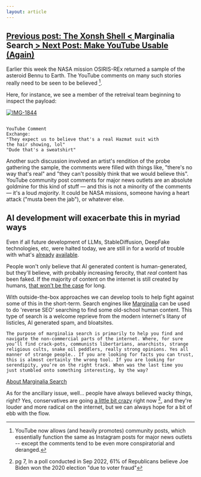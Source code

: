 ```yaml
---
layout: article
---
```


<h2>
<a class="prev" href="/articles/xpev"><span class="hide">Previous post: The Xonsh Shell</span>
        < </a>Marginalia Search<a class="next" href="/articles/useyt"> > <span class="hide">Next Post: Make YouTube Usable
              (Again)</span> </a>
</h2>

Earlier this week the NASA mission OSIRIS-REx returned a sample of the asteroid Bennu to Earth. The YouTube
comments on many such stories really need to be seen to be believed [^1].

Here, for instance, we see a member of the retreival team beginning to inspect the payload:
      
<a href='https://postimg.cc/75D3b1FL' target='_blank'><img src='https://i.postimg.cc/YCLbnb8Q/IMG-1844.jpg' border='0' alt='IMG-1844'></a>

<code style="font-style: italic font-size: small"><br>YouTube Comment Exchange:<br>"They expect us to believe that's a real Hazmat suit with the hair showing, lol"<br>"Dude that's a sweatshirt"</code><br>

Another such discussion involved an artist's rendition of the probe gathering the sample, the comments were filled with things like, "there's no way that's real" and "they can't possibly think that we would believe this". YouTube community post comments for major news outlets are an absolute goldmine for this kind of stuff — and this is not a minority of the comments — it's a loud *majority*. It could be NASA missions, someone having a heart attack ("musta been the jab"), or whatever else.
    
## AI development will exacerbate this in myriad ways

Even if all future development of LLMs, StableDiffusion, DeepFake technologies, etc, were halted today, we are still in for a world of trouble with what's [already](https://x.com/8teAPi/status/1706520893621784780?s=20) [available](https://x.com/PatrickJBlum/status/1706354581989626323).

People won't only believe that AI generated content is human-generated, but they'll believe, with probably increasing ferocity, that *real* content has been faked. If the majority of content on the internet is still created by humans, [that won't be the case](https://arstechnica.com/information-technology/2023/09/ai-generated-books-force-amazon-to-cap-ebook-publications-to-3-per-day/) for long.
      
With outside-the-box approaches we can develop tools to help fight against some of this in the short-term. Search engines like [Marginalia](https://www.marginalia.nu/marginalia-search/about/) can be used to do 'reverse SEO' searching to find some old-school human content. This type of search is a welcome reprieve from the modern internet's litany of listicles, AI generated spam, and bloatsites.

```
The purpose of marginalia search is primarily to help you find and navigate the non-commercial parts of the internet. Where, for sure you’ll find crack-pots, communists libertarians, anarchists, strange religious cults, snake oil peddlers, really strong opinions. Yes all manner of strange people.. If you are looking for facts you can trust, this is almost certainly the wrong tool. If you are looking for serendipity, you’re on the right track. When was the last time you just stumbled onto something interesting, by the way?
``` 

[About Marginalia Search](https://www.marginalia.nu/marginalia-search/about/)

As for the ancillary issue, well... people have always believed wacky things, right? Yes, conservatives are going [a little bit crazy](https://www.monmouth.edu/polling-institute/documents/monmouthpoll_us_092722.pdf/) right now [^2], and they're louder and more radical on the internet, but we can always hope for a bit of ebb with the flow.

[^1]: YouTube now allows (and heavily promotes) community posts, which essentially function the same as Instagram posts for major news outlets -- except the comments tend to be even more conspiratorial and deranged.
[^2]: pg 7, In a poll conducted in Sep 2022, 61% of Republicans believe Joe Biden won the 2020 election "due to voter fraud" 

<!-- 
<hr>
<p class="prefs" id="1">
  [1] - YouTube now allows (and heavily promotes) community posts, which
  essentially function the same as
  Instagram posts for major news outlets -- except the comments tend to be even more conspiratorial and
  deranged <a class="inline" href="/articles/marg#fn1ref">↩</a><br>
  [2] - <a id="2"  target="_blank" 
    href="https://www.monmouth.edu/polling-institute/documents/monmouthpoll_us_092722.pdf/">pg 7, In a poll conducted in
    Sep 2022, 61% of Republicans believe Joe Biden won the 2020 election "due to voter fraud" [monmouth.edu]</a> <a
    class="inline" href="/articles/marg#fn2ref">↩</a><br>
</p> -->
